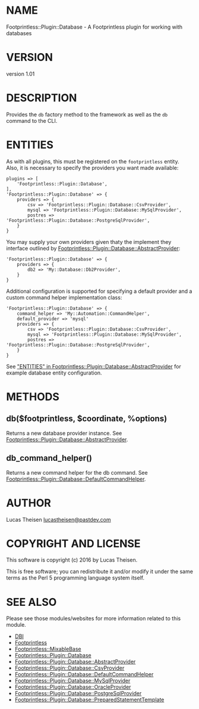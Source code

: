 # NAME

Footprintless::Plugin::Database - A Footprintless plugin for working with databases

# VERSION

version 1.01

# DESCRIPTION

Provides the `db` factory method to the framework as well as the `db` command to
the CLI.

# ENTITIES

As with all plugins, this must be registered on the `footprintless` entity.  
Also, it is necessary to specify the providers you want made available:

    plugins => [
        'Footprintless::Plugin::Database',
    ],
    'Footprintless::Plugin::Database' => {
        providers => {
            csv => 'Footprintless::Plugin::Database::CsvProvider',
            mysql => 'Footprintless::Plugin::Database::MySqlProvider',
            postres => 'Footprintless::Plugin::Database::PostgreSqlProvider',
        }
    }

You may supply your own providers given thaty the implement they interface 
outlined by [Footprintless::Plugin::Database::AbstractProvider](https://metacpan.org/pod/Footprintless::Plugin::Database::AbstractProvider):

    'Footprintless::Plugin::Database' => {
        providers => {
            db2 => 'My::Database::Db2Provider',
        }
    }

Additional configuration is supported for specifying a default provider and a
custom command helper implementation class:

    'Footprintless::Plugin::Database' => {
        command_helper => 'My::Automation::CommandHelper',
        default_provider => 'mysql'
        providers => {
            csv => 'Footprintless::Plugin::Database::CsvProvider',
            mysql => 'Footprintless::Plugin::Database::MySqlProvider',
            postres => 'Footprintless::Plugin::Database::PostgreSqlProvider',
        }
    }

See ["ENTITIES" in Footprintless::Plugin::Database::AbstractProvider](https://metacpan.org/pod/Footprintless::Plugin::Database::AbstractProvider#ENTITIES) for example 
database entity configuration.

# METHODS

## db($footprintless, $coordinate, %options)

Returns a new database provider instance.  See 
[Footprintless::Plugin::Database::AbstractProvider](https://metacpan.org/pod/Footprintless::Plugin::Database::AbstractProvider).

## db\_command\_helper()

Returns a new command helper for the db command. See 
[Footprintless::Plugin::Database::DefaultCommandHelper](https://metacpan.org/pod/Footprintless::Plugin::Database::DefaultCommandHelper).

# AUTHOR

Lucas Theisen <lucastheisen@pastdev.com>

# COPYRIGHT AND LICENSE

This software is copyright (c) 2016 by Lucas Theisen.

This is free software; you can redistribute it and/or modify it under
the same terms as the Perl 5 programming language system itself.

# SEE ALSO

Please see those modules/websites for more information related to this module.

- [DBI](https://metacpan.org/pod/DBI)
- [Footprintless](https://metacpan.org/pod/Footprintless)
- [Footprintless::MixableBase](https://metacpan.org/pod/Footprintless::MixableBase)
- [Footprintless::Plugin::Database](https://metacpan.org/pod/Footprintless::Plugin::Database)
- [Footprintless::Plugin::Database::AbstractProvider](https://metacpan.org/pod/Footprintless::Plugin::Database::AbstractProvider)
- [Footprintless::Plugin::Database::CsvProvider](https://metacpan.org/pod/Footprintless::Plugin::Database::CsvProvider)
- [Footprintless::Plugin::Database::DefaultCommandHelper](https://metacpan.org/pod/Footprintless::Plugin::Database::DefaultCommandHelper)
- [Footprintless::Plugin::Database::MySqlProvider](https://metacpan.org/pod/Footprintless::Plugin::Database::MySqlProvider)
- [Footprintless::Plugin::Database::OracleProvider](https://metacpan.org/pod/Footprintless::Plugin::Database::OracleProvider)
- [Footprintless::Plugin::Database::PostgreSqlProvider](https://metacpan.org/pod/Footprintless::Plugin::Database::PostgreSqlProvider)
- [Footprintless::Plugin::Database::PreparedStatementTemplate](https://metacpan.org/pod/Footprintless::Plugin::Database::PreparedStatementTemplate)

